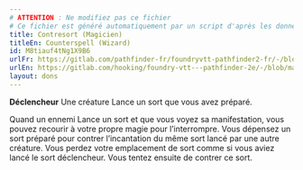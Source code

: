 ```yaml
---
# ATTENTION : Ne modifiez pas ce fichier
# Ce fichier est généré automatiquement par un script d'après les données du module Foundry VTT officiel et de sa traduction
title: Contresort (Magicien)
titleEn: Counterspell (Wizard)
id: M8tiauf4tNg1X9B6
urlFr: https://gitlab.com/pathfinder-fr/foundryvtt-pathfinder2-fr/-/blob/master/data/feats/M8tiauf4tNg1X9B6.htm
urlEn: https://gitlab.com/hooking/foundry-vtt---pathfinder-2e/-/blob/master/packs/data/feats.db/counterspell-wizard.json
layout: dons
---
```

**Déclencheur** Une créature Lance un sort que vous avez préparé.

Quand un ennemi Lance un sort et que vous voyez sa manifestation, vous pouvez recourir à votre propre magie pour l’interrompre. Vous dépensez un sort préparé pour contrer l’incantation du même sort lancé par une autre créature. Vous perdez votre emplacement de sort comme si vous aviez lancé le sort déclencheur. Vous tentez ensuite de contrer ce sort.
